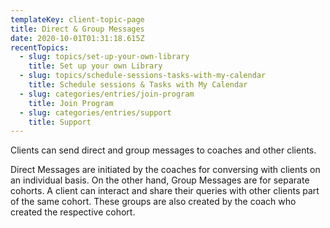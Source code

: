 ```yaml
---
templateKey: client-topic-page
title: Direct & Group Messages
date: 2020-10-01T01:31:18.615Z
recentTopics:
  - slug: topics/set-up-your-own-library
    title: Set up your own Library
  - slug: topics/schedule-sessions-tasks-with-my-calendar
    title: Schedule sessions & Tasks with My Calendar
  - slug: categories/entries/join-program
    title: Join Program
  - slug: categories/entries/support
    title: Support
---
```

Clients can send direct and group messages to coaches and other clients. 

Direct Messages are initiated by the coaches for conversing with clients on an individual basis.
 On the other hand, Group Messages are for separate cohorts. A client can interact and share their queries with other clients part of the same cohort. These groups are also created by the coach who created the respective cohort.
